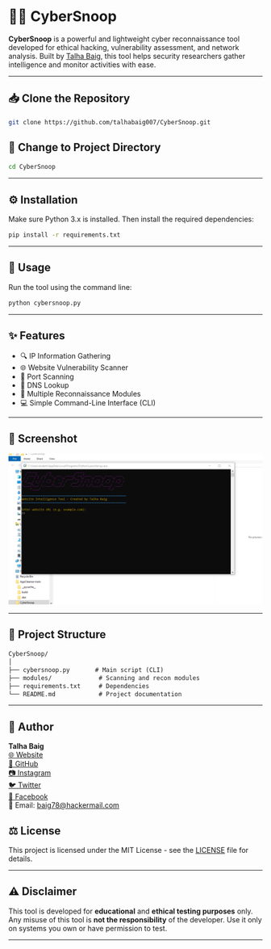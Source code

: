 # 🕵️‍♂️ CyberSnoop

**CyberSnoop** is a powerful and lightweight cyber reconnaissance tool developed for ethical hacking, vulnerability assessment, and network analysis. Built by [Talha Baig](https://github.com/talhabaig007), this tool helps security researchers gather intelligence and monitor activities with ease.

---

## 📥 Clone the Repository

```bash
git clone https://github.com/talhabaig007/CyberSnoop.git
```

## 📂 Change to Project Directory

```bash
cd CyberSnoop
```

---

## ⚙️ Installation

Make sure Python 3.x is installed. Then install the required dependencies:

```bash
pip install -r requirements.txt
```

---

## 🚀 Usage

Run the tool using the command line:

```bash
python cybersnoop.py
```

---

## ✨ Features

- 🔍 IP Information Gathering
- 🌐 Website Vulnerability Scanner
- 📡 Port Scanning
- 🧠 DNS Lookup
- 🧰 Multiple Reconnaissance Modules
- 💻 Simple Command-Line Interface (CLI)

---

## 📸 Screenshot

![CyberSnoop Screenshot](screenshot.png)


---

## 📌 Project Structure

```
CyberSnoop/
│
├── cybersnoop.py       # Main script (CLI)
├── modules/             # Scanning and recon modules
├── requirements.txt     # Dependencies
└── README.md            # Project documentation
```

---

## 🧠 Author

**Talha Baig**  
[🌐 Website](https://talhabaig.exploreeverything.blog/)  
[🐙 GitHub](https://github.com/talhabaig007)  
[📷 Instagram](https://www.instagram.com/talhabaig007/)  
[🐦 Twitter](https://www.twitter.com/talhabaig007/)  
[📘 Facebook](https://www.facebook.com/p/Talha-Baig-100063795712836/)  
📧 Email: baig78@hackermail.com

## ⚖️ License

This project is licensed under the MIT License - see the [LICENSE](LICENSE) file for details.

---

## ⚠️ Disclaimer

This tool is developed for **educational** and **ethical testing purposes** only. Any misuse of this tool is **not the responsibility** of the developer. Use it only on systems you own or have permission to test.

---
